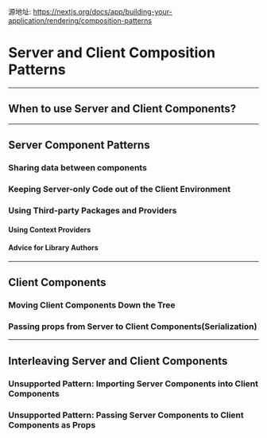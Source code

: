 源地址: https://nextjs.org/docs/app/building-your-application/rendering/composition-patterns

# Server and Client Composition Patterns

---

## When to use Server and Client Components?

---

## Server Component Patterns

### Sharing data between components

### Keeping Server-only Code out of the Client Environment

### Using Third-party Packages and Providers

#### Using Context Providers

#### Advice for Library Authors

---

## Client Components

### Moving Client Components Down the Tree

### Passing props from Server to Client Components(Serialization)

---

## Interleaving Server and Client Components

### Unsupported Pattern: Importing Server Components into Client Components

### Unsupported Pattern: Passing Server Components to Client Components as Props
